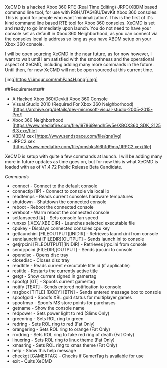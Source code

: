 XeCMD is a hacked Xbox 360 RTE (Real Time Editing) JRPC/XBDM based command line tool, for use with RGH/JTAG/BU/DevKit Xbox 360 consoles. This is good for people who want 'minimalization'. This is the first of it's kind command line based RTE tool for Xbox 360 consoles. XeCMD is set and ready to go immediatly upon launch. You do not need to have your console set as default in Xbox 360 Neighborhood, as you can connect via the consoles local ip address so long as you have XBDM setup on your Xbox 360 console.

I will be open sourcing XeCMD in the near future, as for now however, I want to wait until I am satisfied with the smoothness and the operational aspect of XeCMD, including adding many more commands in the future. Until then, for now XeCMD will not be open sourced at this current time.

[img]https://i.imgur.com/mhPJa4H.png[/img]

##Requirements##
- A Hacked Xbox 360/Devkit Xbox 360 Console
- Visual Studio 2010 (Required For Xbox 360 Neighborhood) [https://archive.org/details/dev-microsoft-visual-studio-2005-2015-Pro/]
- Xbox 360 Neighborhood [https://www.mediafire.com/file/l9786i9endh5w5e/XBOX360_SDK_21256.3.exe/file]
- XBDM.xex [https://www.sendspace.com/file/qns1vg]
- JRPC2.xex [https://www.mediafire.com/file/omsbks5l6h1d9mo/JRPC2.xex/file]

XeCMD is setup with quite a few commands at launch. I will be adding many more in future updates as time goes on, but for now this is what XeCMD is loaded with as of V1.4.72 Public Release Beta Candidate.

*Commands*
- connect                            - Connect to the default console
- connectip [IP]                     - Connect to console via local ip
- readtemps                          - Reads current consoles hardware tempatures
- shutdown                           - Shutdown the connected console
- reboot                             - Reboot the connected console
- wreboot                            - Warm reboot the connected console
- setfanspeed [#]                    - Sets console fan speed
- runxex [.XEX/.XBE DIR]             - Launches selected executable file
- cpukey                             - Displays connected consoles cpu key
- getlaunchini [FILEOUTPUT][INIDIR]  - Retrieves launch.ini from console
- sendlaunchini [FILEDIR][OUTPUT]    - Sends launch.ini to console
- getjrpcini [FILEOUTPUT][INIDIR]    - Retrieves jrpc.ini from console
- sendjrpcini [FILEDIR][OUTPUT]      - Sends jrpc.ini to console
- opendisc                           - Opens disc tray
- closedisc                          - Closes disc tray
- readtitle                          - Reads current executable title id (if applicable)
- restitle                           - Restarts the currently active title
- getgt                              - Show current signed in gamertag
- spoofgt [GT]                       - Spoofs current gamertag
- notify [TEXT]                      - Sends entered notification to console
- msgbox [TITLE] [BODY] [BTN]        - Sends entered message box to console
- spoofgold                         - Spoofs XBL gold status for multiplayer games
- spoofmsp                            - Spoofs MS store points for purchases
- getname                            - Show the console name
- redpower                           - Sets power light to red (Slims Only)
- greenring                          - Sets ROL ring to green
- redring                            - Sets ROL ring to red (Fat Only)
- orangering                         - Sets ROL ring to orange (Fat Only)
- rrodring                           - Sets ROL ring to fake red ring of death (Fat Only)
- linuxring                          - Sets ROL ring to linux theme (Fat Only)
- xmasring                           - Sets ROL ring to xmas theme (Fat Only)
- help                               - Show this help message
- checkgt [GAMERTAG]                 - Checks if GamerTag is available for use
- exit                               - Quits XeCMD

